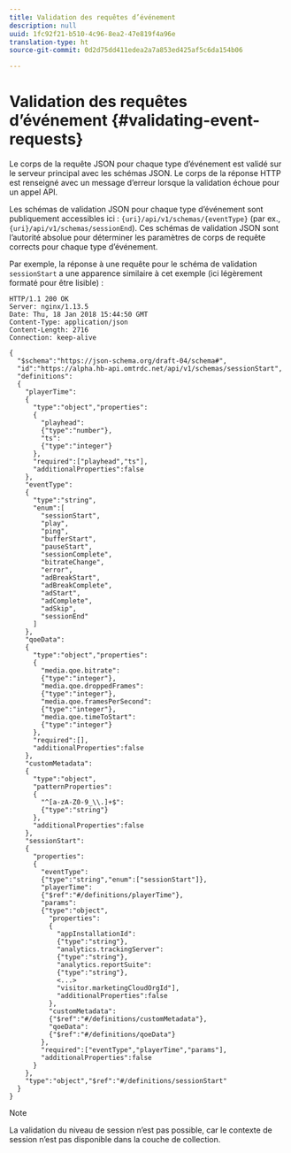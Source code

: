 ```yaml
---
title: Validation des requêtes d’événement
description: null
uuid: 1fc92f21-b510-4c96-8ea2-47e819f4a96e
translation-type: ht
source-git-commit: 0d2d75dd411edea2a7a853ed425af5c6da154b06

---
```



# Validation des requêtes d’événement {#validating-event-requests}

Le corps de la requête JSON pour chaque type d’événement est validé sur le serveur principal avec les schémas JSON. Le corps de la réponse HTTP est renseigné avec un message d’erreur lorsque la validation échoue pour un appel API.

Les schémas de validation JSON pour chaque type d’événement sont publiquement accessibles ici : `{uri}/api/v1/schemas/{eventType}` (par ex., `{uri}/api/v1/schemas/sessionEnd`). Ces schémas de validation JSON sont l’autorité absolue pour déterminer les paramètres de corps de requête corrects pour chaque type d’événement.

Par exemple, la réponse à une requête pour le schéma de validation `sessionStart` a une apparence similaire à cet exemple (ici légèrement formaté pour être lisible) :

```
HTTP/1.1 200 OK
Server: nginx/1.13.5
Date: Thu, 18 Jan 2018 15:44:50 GMT
Content-Type: application/json
Content-Length: 2716
Connection: keep-alive

{
  "$schema":"https://json-schema.org/draft-04/schema#",
  "id":"https://alpha.hb-api.omtrdc.net/api/v1/schemas/sessionStart",
  "definitions":
  {
    "playerTime":
    {
      "type":"object","properties":
      {
        "playhead":
        {"type":"number"},
        "ts":
        {"type":"integer"}
      },
      "required":["playhead","ts"],
      "additionalProperties":false
    },
    "eventType":
    {
      "type":"string",
      "enum":[
        "sessionStart",
        "play",
        "ping",
        "bufferStart",
        "pauseStart",
        "sessionComplete",
        "bitrateChange",
        "error",
        "adBreakStart",
        "adBreakComplete",
        "adStart",
        "adComplete",
        "adSkip",
        "sessionEnd"
      ]
    },
    "qoeData":
    {
      "type":"object","properties":
      {
        "media.qoe.bitrate":
        {"type":"integer"},
        "media.qoe.droppedFrames":
        {"type":"integer"},
        "media.qoe.framesPerSecond":
        {"type":"integer"},
        "media.qoe.timeToStart":
        {"type":"integer"}
      },
      "required":[],
      "additionalProperties":false
    },
    "customMetadata":
    {
      "type":"object",
      "patternProperties":
      {
        "^[a-zA-Z0-9_\\.]+$":
        {"type":"string"}
      },
      "additionalProperties":false
    },
    "sessionStart":
    {
      "properties":
      {
        "eventType":
        {"type":"string","enum":["sessionStart"]},
        "playerTime":
        {"$ref":"#/definitions/playerTime"},
        "params":
        {"type":"object",
          "properties":
          {
            "appInstallationId":
            {"type":"string"},
            "analytics.trackingServer":
            {"type":"string"},
            "analytics.reportSuite":
            {"type":"string"},
            <...>
            "visitor.marketingCloudOrgId"],
            "additionalProperties":false
          },
          "customMetadata":
          {"$ref":"#/definitions/customMetadata"},
          "qoeData":
          {"$ref":"#/definitions/qoeData"}
        },
        "required":["eventType","playerTime","params"],
        "additionalProperties":false
      }
    },
    "type":"object","$ref":"#/definitions/sessionStart"
  }
}
```

>[!NOTE]
>
>La validation du niveau de session n’est pas possible, car le contexte de session n’est pas disponible dans la couche de collection.

